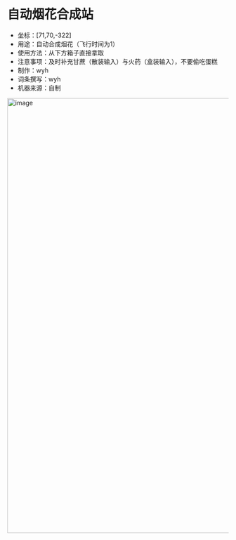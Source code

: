 # 自动烟花合成站
- 坐标：[71,70,-322]
- 用途：自动合成烟花（飞行时间为1）
- 使用方法：从下方箱子直接拿取
- 注意事项：及时补充甘蔗（散装输入）与火药（盒装输入），不要偷吃蛋糕
- 制作：wyh
- 词条撰写：wyh
- 机器来源：自制
<img width="1920" height="991" alt="image" src="https://github.com/user-attachments/assets/d607e93d-9935-453c-90e3-a9e8d28766f8" />
